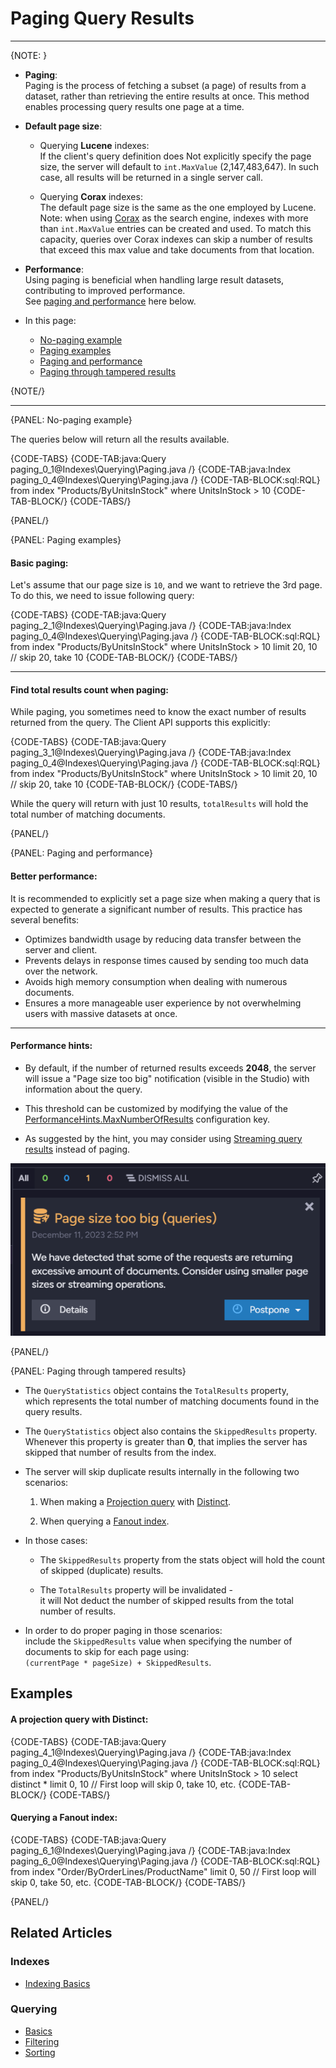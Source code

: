 # Paging Query Results
---

{NOTE: }

* **Paging**:  
  Paging is the process of fetching a subset (a page) of results from a dataset, rather than retrieving the entire results at once.
  This method enables processing query results one page at a time.

* **Default page size**:

    * Querying **Lucene** indexes:  
      If the client's query definition does Not explicitly specify the page size, the server will default to `int.MaxValue` (2,147,483,647).
      In such case, all results will be returned in a single server call.

    * Querying **Corax** indexes:  
      The default page size is the same as the one employed by Lucene.  
      Note: when using [Corax](../../indexes/search-engine/corax) as the search engine, indexes with more than `int.MaxValue` entries can be created and used.
      To match this capacity, queries over Corax indexes can skip a number of results that exceed this max value and take documents from that location.  

* **Performance**:  
  Using paging is beneficial when handling large result datasets, contributing to improved performance.  
  See [paging and performance](../../indexes/querying/paging#paging-and-performance) here below.

* In this page:

    * [No-paging example](../../indexes/querying/paging#no---paging-example)
    * [Paging examples](../../indexes/querying/paging#paging-examples)
    * [Paging and performance](../../indexes/querying/paging#paging-and-performance)
    * [Paging through tampered results](../../indexes/querying/paging#paging-through-tampered-results)

{NOTE/}

---

{PANEL: No-paging example}

The queries below will return all the results available.

{CODE-TABS}
{CODE-TAB:java:Query paging_0_1@Indexes\Querying\Paging.java /}
{CODE-TAB:java:Index paging_0_4@Indexes\Querying\Paging.java /}
{CODE-TAB-BLOCK:sql:RQL}
from index "Products/ByUnitsInStock"
where UnitsInStock > 10
{CODE-TAB-BLOCK/}
{CODE-TABS/}

{PANEL/}

{PANEL: Paging examples}

#### Basic paging:

Let's assume that our page size is `10`, and we want to retrieve the 3rd page. To do this, we need to issue following query:

{CODE-TABS}
{CODE-TAB:java:Query paging_2_1@Indexes\Querying\Paging.java /}
{CODE-TAB:java:Index paging_0_4@Indexes\Querying\Paging.java /}
{CODE-TAB-BLOCK:sql:RQL}
from index "Products/ByUnitsInStock"
where UnitsInStock > 10
limit 20, 10 // skip 20, take 10
{CODE-TAB-BLOCK/}
{CODE-TABS/}

---

#### Find total results count when paging:

While paging, you sometimes need to know the exact number of results returned from the query. The Client API supports this explicitly:

{CODE-TABS}
{CODE-TAB:java:Query paging_3_1@Indexes\Querying\Paging.java /}
{CODE-TAB:java:Index paging_0_4@Indexes\Querying\Paging.java /}
{CODE-TAB-BLOCK:sql:RQL}
from index "Products/ByUnitsInStock"
where UnitsInStock > 10
limit 20, 10 // skip 20, take 10
{CODE-TAB-BLOCK/}
{CODE-TABS/}

While the query will return with just 10 results, `totalResults` will hold the total number of matching documents.

{PANEL/}

{PANEL: Paging and performance}

#### Better performance:

It is recommended to explicitly set a page size when making a query that is expected to generate a significant number of results.
This practice has several benefits:

* Optimizes bandwidth usage by reducing data transfer between the server and client.
* Prevents delays in response times caused by sending too much data over the network.
* Avoids high memory consumption when dealing with numerous documents.
* Ensures a more manageable user experience by not overwhelming users with massive datasets at once.

---

#### Performance hints:

* By default, if the number of returned results exceeds **2048**, the server will issue a "Page size too big" notification (visible in the Studio) with information about the query.

* This threshold can be customized by modifying the value of the [PerformanceHints.MaxNumberOfResults](../../server/configuration/performance-hints-configuration#performancehints.maxnumberofresults) configuration key.

* As suggested by the hint, you may consider using [Streaming query results](../../client-api/session/querying/how-to-stream-query-results) instead of paging.

![Figure 1. Performance Hint](images/performance-hint.png "Performance Hint")

{PANEL/}

{PANEL: Paging through tampered results}

* The `QueryStatistics` object contains the `TotalResults` property,  
  which represents the total number of matching documents found in the query results.

* The `QueryStatistics` object also contains the `SkippedResults` property.  
  Whenever this property is greater than **0**, that implies the server has skipped that number of results from the index.

* The server will skip duplicate results internally in the following two scenarios:

    1. When making a [Projection query](../../indexes/querying/projections) with [Distinct](../../indexes/querying/distinct).

    2. When querying a [Fanout index](../../indexes/indexing-nested-data#fanout-index---multiple-index-entries-per-document).

* In those cases:

    * The `SkippedResults` property from the stats object will hold the count of skipped (duplicate) results.

    * The `TotalResults` property will be invalidated -  
      it will Not deduct the number of skipped results from the total number of results.

* In order to do proper paging in those scenarios:  
  include the `SkippedResults` value when specifying the number of documents to skip for each page using:  
  `(currentPage * pageSize) + SkippedResults`.

## Examples

#### A projection query with Distinct:

{CODE-TABS}
{CODE-TAB:java:Query paging_4_1@Indexes\Querying\Paging.java /}
{CODE-TAB:java:Index paging_0_4@Indexes\Querying\Paging.java /}
{CODE-TAB-BLOCK:sql:RQL}
from index "Products/ByUnitsInStock"
where UnitsInStock > 10
select distinct *
limit 0, 10  // First loop will skip 0, take 10, etc.
{CODE-TAB-BLOCK/}
{CODE-TABS/}

#### Querying a Fanout index:

{CODE-TABS}
{CODE-TAB:java:Query paging_6_1@Indexes\Querying\Paging.java /}
{CODE-TAB:java:Index paging_6_0@Indexes\Querying\Paging.java /}
{CODE-TAB-BLOCK:sql:RQL}
from index "Order/ByOrderLines/ProductName"
limit 0, 50  // First loop will skip 0, take 50, etc.
{CODE-TAB-BLOCK/}
{CODE-TABS/}

{PANEL/}

## Related Articles

### Indexes

- [Indexing Basics](../../indexes/indexing-basics)

### Querying

- [Basics](../../indexes/querying/query-index)
- [Filtering](../../indexes/querying/filtering)
- [Sorting](../../indexes/querying/sorting)
